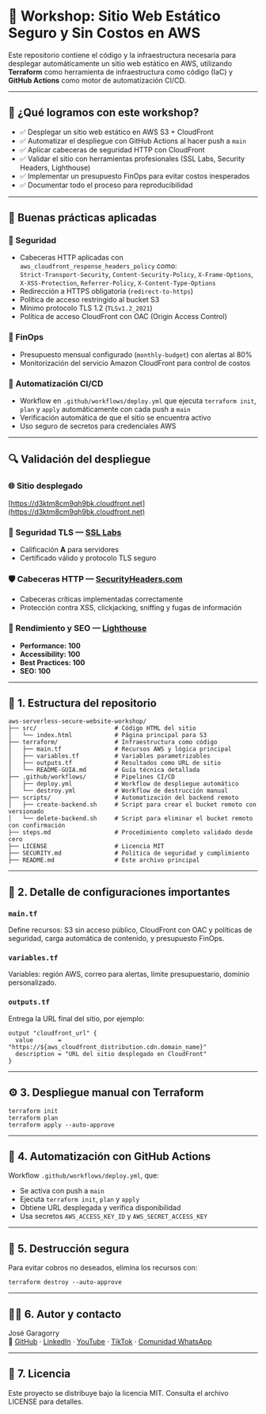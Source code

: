 # 🚀 Workshop: Sitio Web Estático Seguro y Sin Costos en AWS

Este repositorio contiene el código y la infraestructura necesaria para desplegar automáticamente un sitio web estático en AWS, utilizando **Terraform** como herramienta de infraestructura como código (IaC) y **GitHub Actions** como motor de automatización CI/CD.

---

## 🎯 ¿Qué logramos con este workshop?

- ✅ Desplegar un sitio web estático en AWS S3 + CloudFront  
- ✅ Automatizar el despliegue con GitHub Actions al hacer push a `main`  
- ✅ Aplicar cabeceras de seguridad HTTP con CloudFront  
- ✅ Validar el sitio con herramientas profesionales (SSL Labs, Security Headers, Lighthouse)  
- ✅ Implementar un presupuesto FinOps para evitar costos inesperados  
- ✅ Documentar todo el proceso para reproducibilidad  

---

## 🧠 Buenas prácticas aplicadas

### 🔐 Seguridad  
- Cabeceras HTTP aplicadas con `aws_cloudfront_response_headers_policy` como:  
  `Strict-Transport-Security`, `Content-Security-Policy`, `X-Frame-Options`, `X-XSS-Protection`, `Referrer-Policy`, `X-Content-Type-Options`  
- Redirección a HTTPS obligatoria (`redirect-to-https`)  
- Política de acceso restringido al bucket S3  
- Mínimo protocolo TLS 1.2 (`TLSv1.2_2021`)  
- Política de acceso CloudFront con OAC (Origin Access Control)  

### 💸 FinOps  
- Presupuesto mensual configurado (`monthly-budget`) con alertas al 80%  
- Monitorización del servicio Amazon CloudFront para control de costos  

### 🤖 Automatización CI/CD  
- Workflow en `.github/workflows/deploy.yml` que ejecuta `terraform init`, `plan` y `apply` automáticamente con cada push a `main`  
- Verificación automática de que el sitio se encuentra activo  
- Uso seguro de secretos para credenciales AWS  

---

## 🔍 Validación del despliegue

### 🌐 Sitio desplegado  
[https://d3ktm8cm9qh9bk.cloudfront.net](https://d3ktm8cm9qh9bk.cloudfront.net)

### 🔐 Seguridad TLS — [SSL Labs](https://www.ssllabs.com/ssltest/)  
- Calificación **A** para servidores  
- Certificado válido y protocolo TLS seguro  

### 🛡️ Cabeceras HTTP — [SecurityHeaders.com](https://securityheaders.com/)  
- Cabeceras críticas implementadas correctamente  
- Protección contra XSS, clickjacking, sniffing y fugas de información  

### 🚀 Rendimiento y SEO — [Lighthouse](https://web.dev/measure/)  
- **Performance: 100**  
- **Accessibility: 100**  
- **Best Practices: 100**  
- **SEO: 100**  

---

## 📂 1. Estructura del repositorio

```
aws-serverless-secure-website-workshop/
├── src/                      # Código HTML del sitio
│   └── index.html            # Página principal para S3
├── terraform/                # Infraestructura como código
│   ├── main.tf               # Recursos AWS y lógica principal
│   ├── variables.tf          # Variables parametrizables
│   ├── outputs.tf            # Resultados como URL de sitio
│   └── README-GUIA.md        # Guía técnica detallada
├── .github/workflows/        # Pipelines CI/CD
│   ├── deploy.yml            # Workflow de despliegue automático
│   └── destroy.yml           # Workflow de destrucción manual
├── scripts/                  # Automatización del backend remoto
│   ├── create-backend.sh     # Script para crear el bucket remoto con versionado
│   └── delete-backend.sh     # Script para eliminar el bucket remoto con confirmación
├── steps.md                  # Procedimiento completo validado desde cero
├── LICENSE                   # Licencia MIT
├── SECURITY.md               # Política de seguridad y cumplimiento
├── README.md                 # Este archivo principal
```

---

## 📂 2. Detalle de configuraciones importantes

### `main.tf`  
Define recursos: S3 sin acceso público, CloudFront con OAC y políticas de seguridad, carga automática de contenido, y presupuesto FinOps.

### `variables.tf`  
Variables: región AWS, correo para alertas, límite presupuestario, dominio personalizado.

### `outputs.tf`  
Entrega la URL final del sitio, por ejemplo:

```
output "cloudfront_url" {
  value       = "https://${aws_cloudfront_distribution.cdn.domain_name}"
  description = "URL del sitio desplegado en CloudFront"
}
```

---

## ⚙️ 3. Despliegue manual con Terraform

```
terraform init
terraform plan
terraform apply --auto-approve
```

---

## 🤖 4. Automatización con GitHub Actions

Workflow `.github/workflows/deploy.yml`, que:

- Se activa con push a `main`  
- Ejecuta `terraform init`, `plan` y `apply`  
- Obtiene URL desplegada y verifica disponibilidad  
- Usa secretos `AWS_ACCESS_KEY_ID` y `AWS_SECRET_ACCESS_KEY`  

---

## 🧹 5. Destrucción segura

Para evitar cobros no deseados, elimina los recursos con:

```
terraform destroy --auto-approve
```

---

## 👨‍🏫 6. Autor y contacto

José Garagorry  
🔗 [GitHub](https://github.com/jgaragorry) · [LinkedIn](https://www.linkedin.com/in/jgaragorry/) · [YouTube](https://www.youtube.com/@Softraincorp) · [TikTok](https://www.tiktok.com/@softtraincorp) · [Comunidad WhatsApp](https://chat.whatsapp.com/ENuRMnZ38fv1pk0mHlSixa)

---

## 📄 7. Licencia

Este proyecto se distribuye bajo la licencia MIT. Consulta el archivo LICENSE para detalles.
```

